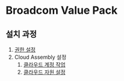 # Broadcom Value Pack

## 설치 과정

1. [권한 설정](authn.md)
2. Cloud Assembly 설정
   1. [클라우드 계정 작업](assembler-ca.md)
   2. [클라우드 자원 설정](assembler-rsc.md)
